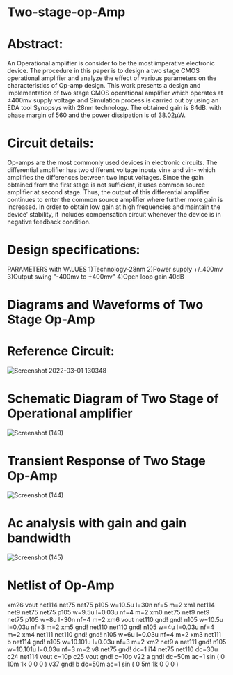 # Two-stage-op-Amp

# Abstract:
An Operational amplifier is consider to 
be the most imperative electronic device. The 
procedure in this paper is to design a two stage 
CMOS operational amplifier and analyze the effect 
of various parameters on the characteristics of Op-amp design. This work presents a design and 
implementation of two stage CMOS operational 
amplifier which operates at ±400mv supply voltage 
and Simulation process is carried out by using an 
EDA tool Synopsys with 28nm technology. The 
obtained gain is 84dB. with phase margin of 560
and the power dissipation is of 38.02μW.

# Circuit details:
Op-amps are the most commonly used devices in 
electronic circuits. The differential amplifier has two 
different voltage inputs vin+ and vin- which 
amplifies the differences between two input 
voltages. Since the gain obtained from the first stage 
is not sufficient, it uses common source amplifier at 
second stage. Thus, the output of this differential 
amplifier continues to enter the common source 
amplifier where further more gain is increased. In 
order to obtain low gain at high frequencies and 
maintain the device’ stability, it includes 
compensation circuit whenever the device is in 
negative feedback condition.

# Design specifications:
PARAMETERS with VALUES
1)Technology-28nm
2)Power supply +/_400mv
3)Output swing "-400mv to +400mv"
4)Open loop gain       40dB
# Diagrams and Waveforms of Two Stage Op-Amp

# Reference Circuit:
![Screenshot 2022-03-01 130348](https://user-images.githubusercontent.com/100671397/156124970-3b0d781c-a16c-45cb-b5d2-4da8e537345a.png)

# Schematic Diagram of Two Stage of Operational amplifier
![Screenshot (149)](https://user-images.githubusercontent.com/100671397/156124432-b346a13c-d179-4d06-926a-859c3b2a4390.png)

# Transient Response of Two Stage Op-Amp
![Screenshot (144)](https://user-images.githubusercontent.com/100671397/156125411-2da8ffc1-f417-4f82-bea2-f989e75e4aac.png)

# Ac analysis with gain and gain bandwidth
![Screenshot (145)](https://user-images.githubusercontent.com/100671397/156125899-7e5b5b0a-fcca-417e-a82f-2161c3343778.png)


# Netlist of Op-Amp
xm26 vout net114 net75 net75 p105 w=10.5u l=30n nf=5 m=2
xm1 net114 net9 net75 net75 p105 w=9.5u l=0.03u nf=4 m=2
xm0 net75 net9 net9 net75 p105 w=8u l=30n nf=4 m=2
xm6 vout net110 gnd! gnd! n105 w=10.5u l=0.03u nf=3 m=2
xm5 gnd! net110 net110 gnd! n105 w=4u l=0.03u nf=4 m=2
xm4 net111 net110 gnd! gnd! n105 w=6u l=0.03u nf=4 m=2
xm3 net111 b net114 gnd! n105 w=10.101u l=0.03u nf=3 m=2
xm2 net9 a net111 gnd! n105 w=10.101u l=0.03u nf=3 m=2
v8 net75 gnd! dc=1
i14 net75 net110 dc=30u
c24 net114 vout c=10p
c25 vout gnd! c=10p
v22 a gnd! dc=50m ac=1 sin ( 0 10m 1k 0 0 0 )
v37 gnd! b dc=50m ac=1 sin ( 0 5m 1k 0 0 0 )





